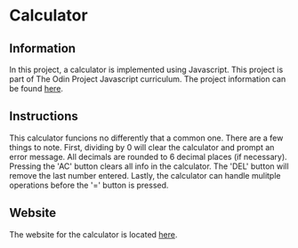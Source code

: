 # Calculator
## Information
In this project, a calculator is implemented using Javascript.  This project is part of The Odin Project Javascript curriculum. The project information can be found [here](https://www.theodinproject.com/lessons/calculator).
## Instructions
This calculator funcions no differently that a common one. There are a few things to note. First, dividing by 0 will clear the calculator and prompt an error message. All decimals are rounded to 6 decimal places (if necessary). Pressing the 'AC' button clears all info in the calculator. The 'DEL' button will remove the last number entered. Lastly, the calculator can handle mulitple operations before the '=' button is pressed.
## Website
The website for the calculator is located [here](https://fussykyloren.github.io/calculator/).

